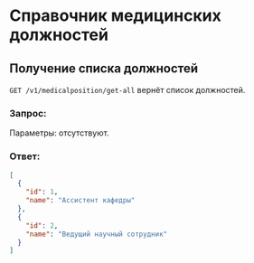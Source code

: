 # Справочник медицинских должностей

## Получение списка должностей

`GET /v1/medicalposition/get-all` вернёт список должностей.

### Запрос:

Параметры: отсутствуют.

### Ответ:

```json
[
  {
    "id": 1,
    "name": "Ассистент кафедры"
  },
  {
    "id": 2,
    "name": "Ведущий научный сотрудник"
  }
]
```
